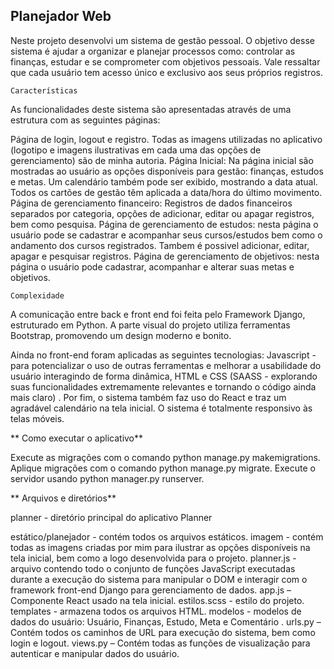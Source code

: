 ## Planejador Web

Neste projeto desenvolvi um sistema de gestão pessoal. O objetivo desse sistema é ajudar a organizar e planejar processos como: controlar as finanças, estudar e se comprometer com objetivos pessoais. Vale ressaltar que cada usuário tem acesso único e exclusivo aos seus próprios registros.

`Características`

As funcionalidades deste sistema são apresentadas através de uma estrutura com as seguintes páginas:

Página de login, logout e registro.
Todas as imagens utilizadas no aplicativo (logotipo e imagens ilustrativas em cada uma das opções de gerenciamento) são de minha autoria.
Página Inicial: Na página inicial são mostradas ao usuário as opções disponíveis para gestão: finanças, estudos e metas. Um calendário também pode ser exibido, mostrando a data atual. Todos os cartões de gestão têm aplicada a data/hora do último movimento.
Página de gerenciamento financeiro: Registros de dados financeiros separados por categoria, opções de adicionar, editar ou apagar registros, bem como pesquisa.
Página de gerenciamento de estudos: nesta página o usuário pode se cadastrar e acompanhar seus cursos/estudos bem como o andamento dos cursos registrados. Tambem é possivel adicionar, editar, apagar e pesquisar registros. 
Página de gerenciamento de objetivos: nesta página o usuário pode cadastrar, acompanhar e alterar suas metas e objetivos. 

`Complexidade`

A comunicação entre back e front end foi feita pelo Framework Django, estruturado em Python. A parte visual do projeto utiliza ferramentas Bootstrap, promovendo um design moderno e bonito.

Ainda no front-end foram aplicadas as seguintes tecnologias: Javascript - para potencializar o uso de outras ferramentas e melhorar a usabilidade do usuário interagindo de forma dinâmica, HTML e CSS (SAASS - explorando suas funcionalidades extremamente relevantes e tornando o código ainda mais claro) . Por fim, o sistema também faz uso do React e traz um agradável calendário na tela inicial. O sistema é totalmente responsivo às telas móveis.

** Como executar o aplicativo**

Execute as migrações com o comando python manage.py makemigrations.
Aplique migrações com o comando python manage.py migrate.
Execute o servidor usando python manager.py runserver.

** Arquivos e diretórios** 

planner - diretório principal do aplicativo Planner

estático/planejador - contém todos os arquivos estáticos.
imagem - contém todas as imagens criadas por mim para ilustrar as opções disponíveis na tela inicial, bem como a logo desenvolvida para o projeto.
planner.js - arquivo contendo todo o conjunto de funções JavaScript executadas durante a execução do sistema para manipular o DOM e interagir com o framework front-end Django para gerenciamento de dados.
app.js – Componente React usado na tela inicial.
estilos.scss - estilo do projeto.
templates - armazena todos os arquivos HTML.
modelos - modelos de dados do usuário: Usuário, Finanças, Estudo, Meta e Comentário .
urls.py – Contém todos os caminhos de URL para execução do sistema, bem como login e logout.
views.py – Contém todas as funções de visualização para autenticar e manipular dados do usuário.
